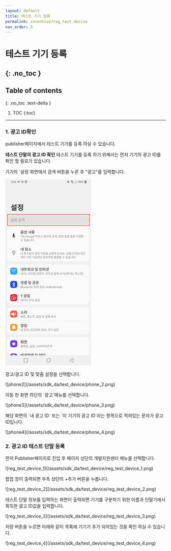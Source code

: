 ```yaml
---
layout: default
title: 테스트 기기 등록
permalink: incentive/reg_test_device
nav_order: 5
---
```


# 테스트 기기 등록
{: .no_toc }
---
## Table of contents
{: .no_toc .text-delta }

1. TOC
{:toc}
---

### 1. 광고 ID확인

publisher페이지에서 테스트 기기를 등록 하실 수 있습니다.

**테스트 단말의 광고 ID 확인**
테스트 기기를 등록 하기 위해서는 먼저 기기의 광고 ID를 확인 할 필요가 있습니다.

<p>기기의 `설정`화면에서 검색 버튼을 누른 후 "광고"를 입력합니다.</p>

![phone1](/assets/sdk_da/test_device/phone_1.png)
<p>광고/광고 ID 및 맟춤 설정을 선택합니다.</p>
![phone2](/assets/sdk_da/test_device/phone_2.png)
<p>이동 한 화면 하단의 `광고`메뉴를 선택합니다.</p>
![phone3](/assets/sdk_da/test_device/phone_3.png)
<p>해당 화면의 `내 광고 ID` 또는 `이 기기의 광고 ID`라는 항목으로 적혀있는 문자가 광고 ID입니다.</p>
![phone4](/assets/sdk_da/test_device/phone_4.png)

### 2. 광고 ID 테스트 단말 등록

<p>먼저 Publisher페이지로 진입 후 페이지 상단의 개발지원센터 메뉴를 선택합니다.</p>
![reg_test_device_1](/assets/sdk_da/test_device/reg_test_device_1.png)
<p>팝업 창이 출력되면 우측 상단의 +추가 버튼을 누릅니다.</p>
![reg_test_device_2](/assets/sdk_da/test_device/reg_test_device_2.png)
<p>테스트 단말 정보를 입력하는 화면이 출력되면 기기를 구분하기 위한 이름과 단말기에서 획득한 광고 ID값을 입력합니다.</p>
![reg_test_device_3](/assets/sdk_da/test_device/reg_test_device_3.png)
<p>저장 버튼을 누르면 아래와 같이 목록에 기기가 추가 되어있는 것을 확인 하실 수 있습니다.</p>
![reg_test_device_4](/assets/sdk_da/test_device/reg_test_device_4.png)

